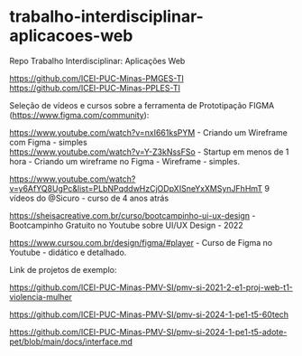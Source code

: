 # trabalho-interdisciplinar-aplicacoes-web
Repo Trabalho Interdisciplinar: Aplicações Web

https://github.com/ICEI-PUC-Minas-PMGES-TI
<br>https://github.com/ICEI-PUC-Minas-PPLES-TI

Seleção de vídeos e cursos sobre a ferramenta de Prototipação FIGMA (https://www.figma.com/community):

https://www.youtube.com/watch?v=nxI661ksPYM - Criando um Wireframe com Figma - simples
<br>https://www.youtube.com/watch?v=Y-Z3kNssFSo - Startup em menos de 1 hora - Criando um wireframe no Figma - Wireframe - simples.

https://www.youtube.com/watch?v=y6AfYQ8UgPc&list=PLbNPqddwHzCjODpXISneYxXMSynJFhHmT
9 vídeos do @Sicuro - curso de 4 anos atrás

https://sheisacreative.com.br/curso/bootcampinho-ui-ux-design - Bootcampinho Gratuito no Youtube sobre UI/UX Design - 2022

https://www.cursou.com.br/design/figma/#player - Curso de Figma no Youtube - didático e detalhado.

Link de projetos de exemplo: 

https://github.com/ICEI-PUC-Minas-PMV-SI/pmv-si-2021-2-e1-proj-web-t1-violencia-mulher

https://github.com/ICEI-PUC-Minas-PMV-SI/pmv-si-2024-1-pe1-t5-60tech

https://github.com/ICEI-PUC-Minas-PMV-SI/pmv-si-2024-1-pe1-t5-adote-pet/blob/main/docs/interface.md

